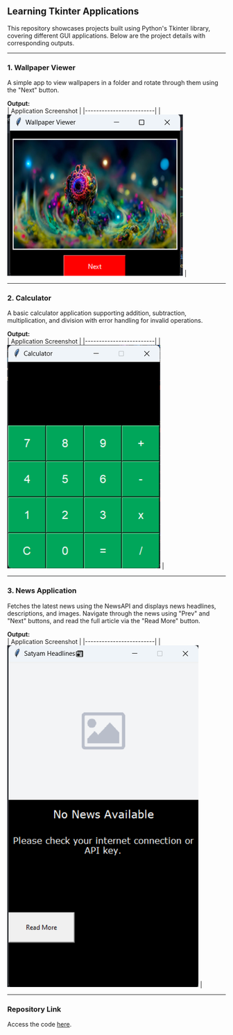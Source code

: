 ## Learning Tkinter Applications  

This repository showcases projects built using Python's Tkinter library, covering different GUI applications. Below are the project details with corresponding outputs.

---

### 1. **Wallpaper Viewer**  
A simple app to view wallpapers in a folder and rotate through them using the "Next" button.  

**Output:**  
| Application Screenshot |
|-------------------------|
| ![Wallpaper Viewer](output/wallpaper.png) |

---

### 2. **Calculator**  
A basic calculator application supporting addition, subtraction, multiplication, and division with error handling for invalid operations.  

**Output:**  
| Application Screenshot |
|-------------------------|
| ![Calculator](output/calci.png) |

---

### 3. **News Application**  
Fetches the latest news using the NewsAPI and displays news headlines, descriptions, and images. Navigate through the news using "Prev" and "Next" buttons, and read the full article via the "Read More" button.  

**Output:**  
| Application Screenshot |
|-------------------------|
| ![News Application](output/news.png) |

---

### Repository Link  
Access the code [here](https://github.com/SimpleCyber/Learning-Tkinter.git).  
